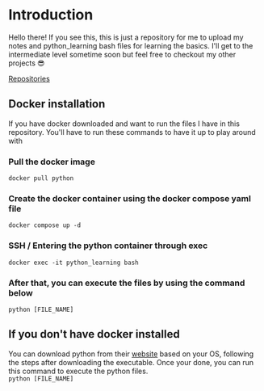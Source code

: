# Introduction
Hello there! If you see this, this is just a repository for me to upload my notes and python_learning bash files for learning the basics. I'll get to the intermediate level sometime soon but feel free to checkout my other projects 😎

[Repositories](https://github.com/DeonteHorton?tab=repositories)

## Docker installation
If you have docker downloaded and want to run the files I have in this repository. You'll have to run these commands to have it up to play around with

### Pull the docker image

`docker pull python`

### Create the docker container using the docker compose yaml file

`docker compose up -d`

### SSH / Entering the python container through exec

`docker exec -it python_learning bash`

### After that, you can execute the files by using the command below

`python [FILE_NAME]`

## If you don't have docker installed
You can download python from their [website](https://www.python.org/downloads/) based on your OS, following the steps after downloading the executable. Once your done, you can run this command to execute the python files.
<br/>
`python [FILE_NAME]`